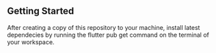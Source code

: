## Getting Started

After creating a copy of this repository to your machine, install latest dependecies by running the flutter pub get command on the terminal of your workspace.
